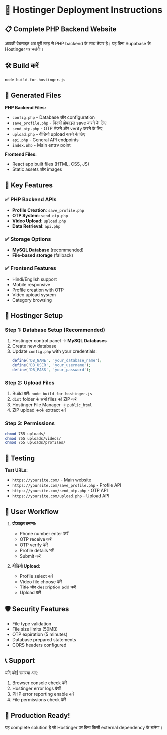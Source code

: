 # 🚀 Hostinger Deployment Instructions

## 📋 Complete PHP Backend Website

आपकी वेबसाइट अब पूरी तरह से PHP backend के साथ तैयार है। यह बिना Supabase के Hostinger पर चलेगी।

## 🛠️ Build करें

```bash
node build-for-hostinger.js
```

## 📁 Generated Files

**PHP Backend Files:**
- `config.php` - Database और configuration
- `save_profile.php` - मिस्त्री प्रोफाइल save करने के लिए
- `send_otp.php` - OTP भेजने और verify करने के लिए  
- `upload.php` - वीडियो upload करने के लिए
- `api.php` - General API endpoints
- `index.php` - Main entry point

**Frontend Files:**
- React app built files (HTML, CSS, JS)
- Static assets और images

## 🎯 Key Features

### ✅ PHP Backend APIs
- **Profile Creation**: `save_profile.php`
- **OTP System**: `send_otp.php`
- **Video Upload**: `upload.php` 
- **Data Retrieval**: `api.php`

### ✅ Storage Options
- **MySQL Database** (recommended)
- **File-based storage** (fallback)

### ✅ Frontend Features
- Hindi/English support
- Mobile responsive
- Profile creation with OTP
- Video upload system
- Category browsing

## 🔧 Hostinger Setup

### Step 1: Database Setup (Recommended)
1. Hostinger control panel → **MySQL Databases**
2. Create new database
3. Update `config.php` with your credentials:
   ```php
   define('DB_NAME', 'your_database_name');
   define('DB_USER', 'your_username');  
   define('DB_PASS', 'your_password');
   ```

### Step 2: Upload Files
1. Build करें: `node build-for-hostinger.js`
2. `dist` folder के सभी files को ZIP करें
3. Hostinger File Manager → `public_html`
4. ZIP upload करके extract करें

### Step 3: Permissions
```bash
chmod 755 uploads/
chmod 755 uploads/videos/
chmod 755 uploads/profiles/
```

## 🧪 Testing

**Test URLs:**
- `https://yoursite.com/` - Main website
- `https://yoursite.com/save_profile.php` - Profile API
- `https://yoursite.com/send_otp.php` - OTP API
- `https://yoursite.com/upload.php` - Upload API

## 🔄 User Workflow

1. **प्रोफाइल बनाना:**
   - Phone number enter करें
   - OTP receive करें
   - OTP verify करें  
   - Profile details भरें
   - Submit करें

2. **वीडियो Upload:**
   - Profile select करें
   - Video file choose करें
   - Title और description add करें
   - Upload करें

## 🛡️ Security Features

- File type validation
- File size limits (50MB)
- OTP expiration (5 minutes)
- Database prepared statements
- CORS headers configured

## 📞 Support

यदि कोई समस्या आए:
1. Browser console check करें
2. Hostinger error logs देखें
3. PHP error reporting enable करें
4. File permissions check करें

## 🎉 Production Ready!

यह complete solution है जो Hostinger पर बिना किसी external dependency के चलेगा।